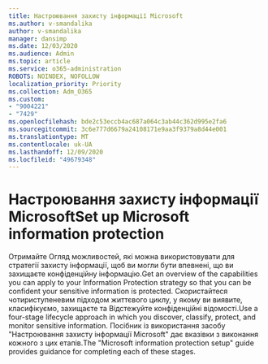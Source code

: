 ```yaml
---
title: Настроювання захисту інформації Microsoft
ms.author: v-smandalika
author: v-smandalika
manager: dansimp
ms.date: 12/03/2020
ms.audience: Admin
ms.topic: article
ms.service: o365-administration
ROBOTS: NOINDEX, NOFOLLOW
localization_priority: Priority
ms.collection: Adm_O365
ms.custom:
- "9004221"
- "7429"
ms.openlocfilehash: bde2c53eccb4ac687a064c3ab44c362d995e2fa6
ms.sourcegitcommit: 3c6e777d6679a24108171e9aa3f9379a8d44e001
ms.translationtype: MT
ms.contentlocale: uk-UA
ms.lasthandoff: 12/09/2020
ms.locfileid: "49679348"
---
```

# <a name="set-up-microsoft-information-protection"></a><span data-ttu-id="28f65-102">Настроювання захисту інформації Microsoft</span><span class="sxs-lookup"><span data-stu-id="28f65-102">Set up Microsoft information protection</span></span>

<span data-ttu-id="28f65-103">Отримайте Огляд можливостей, які можна використовувати для стратегії захисту інформації, щоб ви могли бути впевнені, що ви захищаєте конфіденційну інформацію.</span><span class="sxs-lookup"><span data-stu-id="28f65-103">Get an overview of the capabilities you can apply to your Information Protection strategy so that you can be confident your sensitive information is protected.</span></span> <span data-ttu-id="28f65-104">Скористайтеся чотириступеневим підходом життєвого циклу, у якому ви виявите, класифікуємо, захищаєте та Відстежуйте конфіденційні відомості.</span><span class="sxs-lookup"><span data-stu-id="28f65-104">Use a four-stage lifecycle approach in which you discover, classify, protect, and monitor sensitive information.</span></span> <span data-ttu-id="28f65-105">Посібник із використання засобу "Настроювання захисту інформації Microsoft" дає вказівки з виконання кожного з цих етапів.</span><span class="sxs-lookup"><span data-stu-id="28f65-105">The "Microsoft information protection setup" guide provides guidance for completing each of these stages.</span></span>
